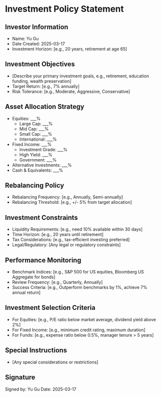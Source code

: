 # Investment Policy Statement

## Investor Information
- Name: Yu Gu
- Date Created: 2025-03-17
- Investment Horizon: [e.g., 20 years, retirement at age 65]

## Investment Objectives
- [Describe your primary investment goals, e.g., retirement, education funding, wealth preservation]
- Target Return: [e.g., 7% annually]
- Risk Tolerance: [e.g., Moderate, Aggressive, Conservative]

## Asset Allocation Strategy
- Equities: ___%
  - Large Cap: ___%
  - Mid Cap: ___%
  - Small Cap: ___%
  - International: ___%
- Fixed Income: ___%
  - Investment Grade: ___%
  - High Yield: ___%
  - Government: ___%
- Alternative Investments: ___%
- Cash & Equivalents: ___%

## Rebalancing Policy
- Rebalancing Frequency: [e.g., Annually, Semi-annually]
- Rebalancing Threshold: [e.g., +/- 5% from target allocation]

## Investment Constraints
- Liquidity Requirements: [e.g., need 10% available within 30 days]
- Time Horizon: [e.g., 20 years until retirement]
- Tax Considerations: [e.g., tax-efficient investing preferred]
- Legal/Regulatory: [Any legal or regulatory constraints]

## Performance Monitoring
- Benchmark Indices: [e.g., S&P 500 for US equities, Bloomberg US Aggregate for bonds]
- Review Frequency: [e.g., Quarterly, Annually]
- Success Criteria: [e.g., Outperform benchmarks by 1%, achieve 7% annual return]

## Investment Selection Criteria
- For Equities: [e.g., P/E ratio below market average, dividend yield above 2%]
- For Fixed Income: [e.g., minimum credit rating, maximum duration]
- For Funds: [e.g., expense ratio below 0.5%, manager tenure > 5 years]

## Special Instructions
- [Any special considerations or restrictions]

## Signature

Signed by: Yu Gu
Date: 2025-03-17
